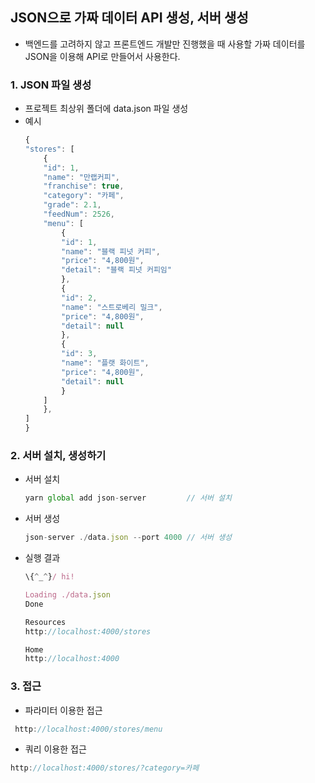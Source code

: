 ## JSON으로 가짜 데이터 API 생성, 서버 생성

- 백엔드를 고려하지 않고 프론트엔드 개발만 진행했을 때 사용할 가짜 데이터를 JSON을 이용해 API로 만들어서 사용한다.

### 1. JSON 파일 생성

- 프로젝트 최상위 폴더에 data.json 파일 생성
- 예시
  ```javascript
  {
  "stores": [
      {
      "id": 1,
      "name": "만랩커피",
      "franchise": true,
      "category": "카페",
      "grade": 2.1,
      "feedNum": 2526,
      "menu": [
          {
          "id": 1,
          "name": "블랙 피넛 커피",
          "price": "4,800원",
          "detail": "블랙 피넛 커피임"
          },
          {
          "id": 2,
          "name": "스트로베리 밀크",
          "price": "4,800원",
          "detail": null
          },
          {
          "id": 3,
          "name": "플랫 화이트",
          "price": "4,800원",
          "detail": null
          }
      ]
      },
  ]
  }
  ```

### 2. 서버 설치, 생성하기

- 서버 설치

  ```javascript
  yarn global add json-server         // 서버 설치
  ```

- 서버 생성

  ```javascript
  json-server ./data.json --port 4000 // 서버 생성

  ```

- 실행 결과

  ```javascript
  \{^_^}/ hi!

  Loading ./data.json
  Done

  Resources
  http://localhost:4000/stores

  Home
  http://localhost:4000
  ```

### 3. 접근

- 파라미터 이용한 접근

```javascript
 http://localhost:4000/stores/menu
```

- 쿼리 이용한 접근

```javascript
http://localhost:4000/stores/?category=카페
```
